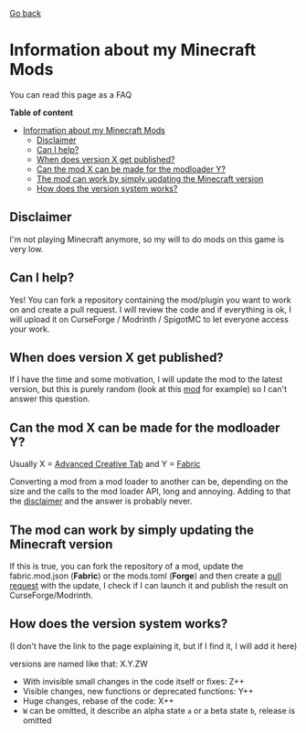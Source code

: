 [Go back](https://github.com/ate47)

# Information about my Minecraft Mods

You can read this page as a FAQ

**Table of content**

- [Information about my Minecraft Mods](#information-about-my-minecraft-mods)
  - [Disclaimer](#disclaimer)
  - [Can I help?](#can-i-help)
  - [When does version X get published?](#when-does-version-x-get-published)
  - [Can the mod X can be made for the modloader Y?](#can-the-mod-x-can-be-made-for-the-modloader-y)
  - [The mod can work by simply updating the Minecraft version](#the-mod-can-work-by-simply-updating-the-minecraft-version)
  - [How does the version system works?](#how-does-the-version-system-works)

## Disclaimer

I'm not playing Minecraft anymore, so my will to do mods on this game is very low.

## Can I help?

Yes! You can fork a repository containing the mod/plugin you want to work on and create a pull request. I will review the code and if everything is ok, I will upload it on CurseForge / Modrinth / SpigotMC to let everyone access your work.

## When does version X get published?

If I have the time and some motivation, I will update the mod to the latest version, but this is purely random (look at this [mod](https://www.curseforge.com/minecraft/mc-mods/gm3-teleporter/files) for example) so I can't answer this question.

## Can the mod X can be made for the modloader Y?

Usually X = [Advanced Creative Tab](https://github.com/ate47/AdvancedCreativeTab) and Y = [Fabric](https://fabricmc.net/)

Converting a mod from a mod loader to another can be, depending on the size and the calls to the mod loader API, long and annoying. Adding to that the [disclaimer](#disclaimer) and the answer is probably never.

## The mod can work by simply updating the Minecraft version

If this is true, you can fork the repository of a mod, update the fabric.mod.json (**Fabric**) or the mods.toml (**Forge**) and then create a [pull request](https://docs.github.com/en/pull-requests/collaborating-with-pull-requests/proposing-changes-to-your-work-with-pull-requests/creating-a-pull-request) with the update, I check if I can launch it and publish the result on CurseForge/Modrinth.

## How does the version system works?

(I don't have the link to the page explaining it, but if I find it, I will add it here)

versions are named like that: X.Y.ZW

- With invisible small changes in the code itself or fixes: Z++
- Visible changes, new functions or deprecated functions: Y++
- Huge changes, rebase of the code: X++
- ``W`` can be omitted, it describe an alpha state ``a`` or a beta state ``b``, release is omitted

